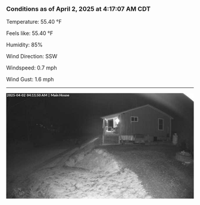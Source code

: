 ### Conditions as of April 2, 2025 at 4:17:07 AM CDT 

Temperature: 55.40 &deg;F

Feels like: 55.40 &deg;F

Humidity: 85%

Wind Direction: SSW

Windspeed: 0.7 mph

Wind Gust: 1.6 mph

---

<img src="./images/latest.jpeg"/>

